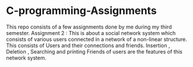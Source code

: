 # C-programming-Assignments
This repo consists of a few assignments done by me during my third semester. 
Assignment 2 : This is about a social network system which consists of various users connected in a network of a non-linear structure. This consists of Users and their connections
and friends. Insertion , Deletion , Searching and printing Friends of users are the features of this network system.
